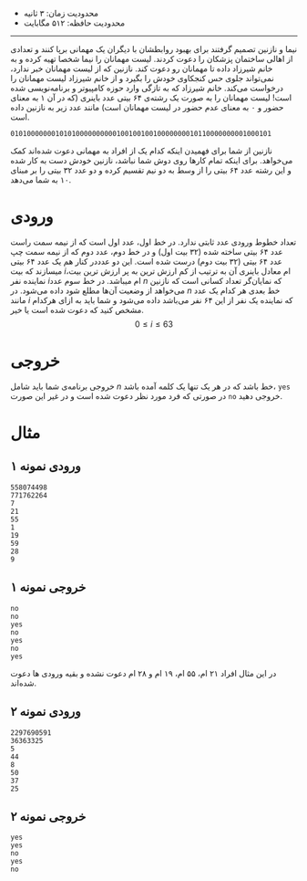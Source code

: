 + محدودیت زمان: ۳ ثانیه
+ محدودیت حافظه: ۵۱۲ مگابایت

----------
نیما و نازنین تصمیم گرفتند برای بهبود روابطشان با دیگران یک مهمانی برپا کنند و تعدادی از اهالی ساختمان پزشکان را دعوت کردند. لیست مهمانان را نیما شخصا تهیه کرده و به خانم شیرزاد داده تا مهمانان رو دعوت کند.
نازنین که از لیست مهمانان خبر ندارد، نمی‌تواند جلوی حس کنجکاوی خودش را بگیرد و از خانم شیرزاد لیست مهمانان را درخواست می‌کند. خانم شیرزاد که به تازگی وارد حوزه کامپیوتر و برنامه‌نویسی شده است! لیست مهمانان را به صورت یک رشته‌ی ۶۴ بیتی عدد باینری (که در آن ۱ به معنای حضور و ۰ به معنای عدم حضور در لیست مهمانان است) مانند عدد زیر به نازنین داده است.

```
0101000000010101000000000010010010010000000010110000000001000101
```

نازنین از شما برای فهمیدن اینکه کدام یک از افراد به مهمانی دعوت شده‌اند کمک می‌خواهد. برای اینکه تمام کارها روی دوش شما نباشد، نازنین خودش دست به کار شده و این رشته عدد ۶۴ بیتی را از وسط به دو نیم تقسیم کرده و دو عدد ۳۲ بیتی را بر مبنای ۱۰ به شما می‌دهد.

# ورودی
تعداد خطوط ورودی عدد ثابتی ندارد. در خط اول، عدد اول است که از نیمه سمت راست عدد ۶۴ بیتی ساخته شده (۳۲ بیت اول) و در خط دوم، عدد دوم که از نیمه سمت چپ عدد ۶۴ بیتی (۳۲ بیت دوم) درست شده است. این دو عدددر کنار هم یک عدد ۶۴ بیتی میسازند که بیت $i$ام معادل باینری آن به ترتیب از کم ارزش ترین به پر ارزش ترین بیت، نماینده نفر $i$ام میباشد. در خط سوم عدد $n$ که نمایان‌گر تعداد کسانی است که نازنین می‌خواهد از وضعیت آن‌ها مطلع شود داده می‌شود. در $n$ خط بعدی هر کدام یک عدد مانند $i$ که نماینده یک نفر از این ۶۴ نفر می‌باشد داده می‌شود و شما باید به ازای هرکدام مشخص کنید که دعوت شده است یا خیر.
$$0 \le i \le63$$

# خروجی
خروجی برنامه‌ی شما باید شامل $n$ خط باشد که در هر یک تنها یک کلمه آمده باشد، ```yes``` در صورتی که فرد مورد نظر دعوت شده است و در غیر این صورت ```no```  خروجی دهید.

# مثال
## ورودی نمونه ۱
```
558074498
771762264
7
21
55
1
19
59
28
9
```

## خروجی نمونه ۱
```
no
no
yes
no
yes
no
yes
```

در این مثال افراد ۲۱ ام، ۵۵ ام، ۱۹ ام و ۲۸ ام دعوت نشده و بقیه ورودی ها دعوت شده‌اند.

## ورودی نمونه ۲
```
2297690591
36363325
5
44
8
50
37
25
```

## خروجی نمونه ۲
```
yes
yes
no
yes
no
```